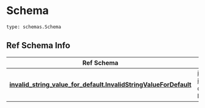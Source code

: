 # Schema
```
type: schemas.Schema
```

## Ref Schema Info
Ref Schema | Input Type | Output Type
---------- | ---------- | -----------
[**invalid_string_value_for_default.InvalidStringValueForDefault**](../../../../../../../../components/schema/invalid_string_value_for_default.md) | [invalid_string_value_for_default.InvalidStringValueForDefaultDictInput](../../../../../../../../components/schema/invalid_string_value_for_default.md#invalidstringvaluefordefaultdictinput), [invalid_string_value_for_default.InvalidStringValueForDefaultDict](../../../../../../../../components/schema/invalid_string_value_for_default.md#invalidstringvaluefordefaultdict), str, datetime.date, datetime.datetime, uuid.UUID, int, float, bool, None, list, tuple, bytes, io.FileIO, io.BufferedReader | [invalid_string_value_for_default.InvalidStringValueForDefaultDict](../../../../../../../../components/schema/invalid_string_value_for_default.md#invalidstringvaluefordefaultdict), str, float, int, bool, None, tuple, bytes, io.FileIO

